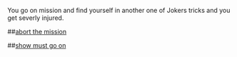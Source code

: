 You go on mission and find yourself in another one of Jokers tricks and you get severly injured.


##[abort the mission](abort.md)

##[show must go on](brave.md)